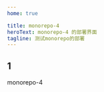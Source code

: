 ```yaml
---
home: true

title: monorepo-4
heroText: monorepo-4 的部署界面
tagline: 测试monorepo的部署
---
```


## 1

monorepo-4
